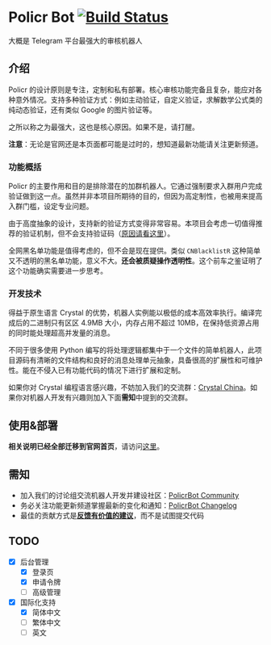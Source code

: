 # Policr Bot [![Build Status](https://github-ci.bluerain.io/api/badges/Hentioe/policr/status.svg)](https://github-ci.bluerain.io/Hentioe/policr)

大概是 Telegram 平台最强大的审核机器人

## 介绍

Policr 的设计原则是专注，定制和私有部署。核心审核功能完备且复杂，能应对各种意外情况。支持多种验证方式：例如主动验证，自定义验证，求解数学公式类的纯动态验证，还有类似 Google 的图片验证等。

之所以称之为最强大，这也是核心原因。如果不是，请打醒。

**注意**：无论是官网还是本页面都可能是过时的，想知道最新功能请关注更新频道。

### 功能概括

Policr 的主要作用和目的是排除潜在的加群机器人。它通过强制要求入群用户完成验证做到这一点。虽然并非本项目所期待的目的，但因为高定制性，也被用来提高入群门槛，设定专业问题。

由于高度抽象的设计，支持新的验证方式变得非常容易。本项目会考虑一切值得推荐的验证机制，但不会支持验证码（[原因请看这里](https://policr.bluerain.io#verification_code)）。

全网黑名单功能是值得考虑的，但不会是现在提供。类似 `CNBlacklistR` 这种简单又不透明的黑名单功能，意义不大。**还会被质疑操作透明性**。这个前车之鉴证明了这个功能确实需要进一步思考。

### 开发技术

得益于原生语言 Crystal 的优势，机器人实例能以极低的成本高效率执行。编译完成后的二进制只有区区 4.9MB 大小，内存占用不超过 10MB，在保持低资源占用的同时能处理超高并发量的消息。

不同于很多使用 Python 编写的将处理逻辑都集中于一个文件的简单机器人，此项目源码有清晰的文件结构和良好的消息处理单元抽象，具备很高的扩展性和可维护性。能在不侵入已有功能代码的情况下进行扩展和定制。

如果你对 Crystal 编程语言感兴趣，不妨加入我们的交流群：[Crystal China](https://t.me/crystal_cn)。如果你对机器人开发有兴趣则加入下面**需知**中提到的交流群。

## 使用&部署

**相关说明已经全部迁移到官网首页**，请访问[这里](https://policr.bluerain.io)。

## 需知

- 加入我们的讨论组交流机器人开发并建设社区：[PolicrBot Community](https://t.me/policr_community)
- 务必关注功能更新频道掌握最新的变化和通知：[PolicrBot Changelog](https://t.me/policr_changelog)
- 最佳的贡献方式是[**反馈有价值的建议**](https://github.com/Hentioe/policr/issues)，而不是试图提交代码

## TODO

- [x] 后台管理
  - [x] 登录页
  - [x] 申请令牌
  - [ ] 高级管理
- [x] 国际化支持
  - [x] 简体中文
  - [ ] 繁体中文
  - [ ] 英文
